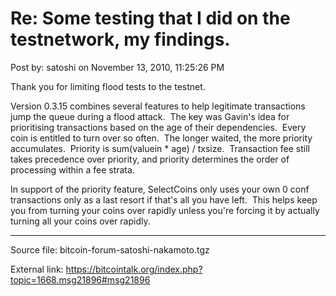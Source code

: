 # Re: Some testing that I did on the testnetwork, my findings.

Post by: satoshi on November 13, 2010, 11:25:26 PM

Thank you for limiting flood tests to the testnet.

Version 0.3.15 combines several features to help legitimate transactions jump the queue during a flood attack. &nbsp;The key was Gavin's idea for prioritising transactions based on the age of their dependencies. &nbsp;Every coin is entitled to turn over so often. &nbsp;The longer waited, the more priority accumulates. &nbsp;Priority is sum(valuein * age) / txsize. &nbsp;Transaction fee still takes precedence over priority, and priority determines the order of processing within a fee strata.

In support of the priority feature, SelectCoins only uses your own 0 conf transactions only as a last resort if that's all you have left. &nbsp;This helps keep you from turning your coins over rapidly unless you're forcing it by actually turning all your coins over rapidly.

---

Source file: bitcoin-forum-satoshi-nakamoto.tgz

External link: https://bitcointalk.org/index.php?topic=1668.msg21896#msg21896
